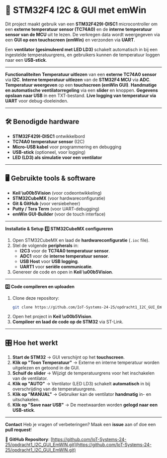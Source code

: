 # 📡 STM32F4 I2C & GUI met emWin

Dit project maakt gebruik van een **STM32F429I-DISC1** microcontroller om een **externe temperatuur sensor (TC74A0)** en de **interne temperatuur sensor van de MCU** uit te lezen. De verkregen data wordt weergegeven via een **GUI op een touchscreen (emWin)** en verzonden via **UART**. 

Een **ventilator (gesimuleerd met LED LD3)** schakelt automatisch in bij een ingestelde temperatuurgrens, en gebruikers kunnen de temperatuur loggen naar een **USB-stick**.

---

 **Functionaliteiten**
 **Temperatuur uitlezen** van een **externe TC74A0 sensor** via **I2C**.
 **Interne temperatuur uitlezen** van de **STM32F4 MCU** via **ADC**.
 **Temperatuur weergeven** op een **touchscreen (emWin GUI)**.
 **Handmatige en automatische ventilatorregeling** via een **slider** en knoppen.
 **Gegevens opslaan naar USB** in een TXT-bestand.
 **Live logging van temperatuur via UART** voor debug-doeleinden.

---

## 🛠 **Benodigde hardware**
- **STM32F429I-DISC1** ontwikkelbord
- **TC74A0 temperatuur sensor** (I2C)
- **Micro-USB kabel** voor programmering en debugging
- **USB-stick** (optioneel, voor logging)
- **LED (LD3) als simulatie voor een ventilator**

---

## 🖥 **Gebruikte tools & software**
- **Keil \u00b5Vision** (voor codeontwikkeling)
- **STM32CubeMX** (voor hardwareconfiguratie)
- **Git & GitHub** (voor versiebeheer)
- **Putty / Tera Term** (voor UART-debugging)
- **emWin GUI-Builder** (voor de touch interface)

---
**Installatie & Setup**
**1️⃣ STM32CubeMX configureren**
1. Open STM32CubeMX en laad de **hardwareconfiguratie** (`.ioc` file).
2. Stel de volgende **peripherals** in:
   - **I2C3** voor de **TC74A0 temperatuur sensor**.
   - **ADC1** voor de **interne temperatuur sensor**.
   - **USB Host** voor **USB logging**.
   - **UART1** voor **seriële communicatie**.
3. Genereer de code en open in **Keil \u00b5Vision**.

---

**2️⃣ Code compileren en uploaden**
1. Clone deze repository:
   ```sh
   git clone https://github.com/IoT-Systems-24-25/opdracht1_I2C_GUI_EmWIN.git
   ```
2. Open het project in **Keil \u00b5Vision**.
3. **Compileer en laad de code op de STM32** via ST-Link.

---

## 🎛 **Hoe het werkt**
1. **Start de STM32** → GUI verschijnt op het **touchscreen**.
2. **Klik op "Toon Temperatuur"** → Externe en interne temperatuur worden uitgelezen en getoond in de GUI.
3. **Schuif de slider** → Wijzigt de temperatuurgrens voor het inschakelen van de ventilator.
4. **Klik op "AUTO"** → Ventilator (LED LD3) schakelt **automatisch** in bij overschrijding van de temperatuurgrens.
5. **Klik op "MANUAL"** → Gebruiker kan de ventilator **handmatig** in- en uitschakelen.
6. **Klik op "Save naar USB"** → De meetwaarden worden **gelogd naar een USB-stick**.

---


**Contact**
Heb je vragen of verbeteringen? Maak een **issue** aan of doe een **pull request**!  

🔗 **GitHub Repository**:
[https://github.com/IoT-Systems-24-25/opdracht1_I2C_GUI_EmWIN.git](https://github.com/IoT-Systems-24-25/opdracht1_I2C_GUI_EmWIN.git)





